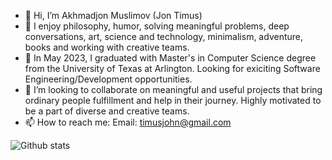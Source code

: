 - 👋 Hi, I’m Akhmadjon Muslimov (Jon Timus)
- 👀 I enjoy philosophy, humor, solving meaningful problems, deep conversations, art, science and technology, minimalism, adventure, books and working with creative teams. 
- 🌱 In May 2023, I graduated with Master's in Computer Science degree from the University of Texas at Arlington. Looking for exiciting Software Engineering/Development opportunities.
- 💞️ I’m looking to collaborate on meaningful and useful projects that bring ordinary people fulfillment and help in their journey. Highly motivated to be a part of diverse and creative teams.
- 📫 How to reach me: 
Email: timusjohn@gmail.com

![Github stats](https://github-readme-stats.vercel.app/api?username=JonTimus&theme=highcontrast&show_icons=true&count_private=true)

<!---
JonTimus/JonTimus is a ✨ special ✨ repository because its `README.md` (this file) appears on your GitHub profile.
You can click the Preview link to take a look at your changes.
--->
